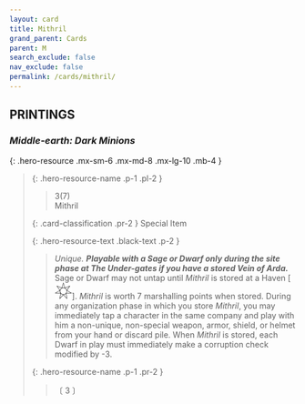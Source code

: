 ```yaml
---
layout: card
title: Mithril
grand_parent: Cards
parent: M
search_exclude: false
nav_exclude: false
permalink: /cards/mithril/
---
```


## PRINTINGS


### _Middle-earth: Dark Minions_

{: .hero-resource .mx-sm-6 .mx-md-8 .mx-lg-10 .mb-4 }
> {: .hero-resource-name .p-1 .pl-2 }
> > <div class="card-mp">3(7)</div>
> > <div class="card-name">Mithril</div>
>
> {: .card-classification .pr-2 }
> Special Item
>
> {: .hero-resource-text .black-text .p-2 }
> > _Unique._ ***Playable with a Sage or Dwarf only during the site phase at The Under-gates if you have a stored Vein of Arda.*** Sage or Dwarf may not untap until _Mithril_ is stored at a Haven \[![](/assets/images/free-haven.svg)]. _Mithril_ is worth 7 marshalling points when stored. During any organization phase in which you store _Mithril_, you may immediately tap a character in the same company and play with him a non-unique, non-special weapon, armor, shield, or helmet from your hand or discard pile. When _Mithril_ is stored, each Dwarf in play must immediately make a corruption check modified by -3.  
> 
> {: .hero-resource-name .p-1 .pr-2 }
> > <div class="card-shield"></div>
> > <div class="card-corruption">〔 3 〕</div>
